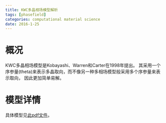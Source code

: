 ```yaml
---
title: KWC多晶相场模型解析
tags: [phasefield]
categories: computational material science
date: 2016-1-25
---
```

# 概况
KWC多晶相场模型是Kobayashi、Warren和Carter在1998年提出。
其采用一个序参量(theta)来表示多晶取向，而不像另一种多相场模型般采用多个序参量来表示取向，
因此更加简单易解。
# 模型详情
具体模型见[此pdf文件](https://qixinbo.files.wordpress.com/2016/01/polycrystalline.pdf)。
